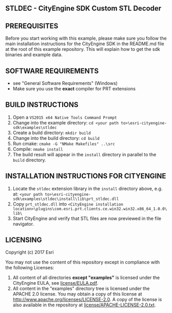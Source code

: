 STLDEC - CityEngine SDK Custom STL Decoder
------------------------------------------


PREREQUISITES
-------------

Before you start working with this example, please make sure you follow
the main installation instructions for the CityEngine SDK in the
README.md file at the root of this example repository. This will
explain how to get the sdk binaries and example data.


SOFTWARE REQUIREMENTS
---------------------

- see "General Software Requirements" (Windows)
- Make sure you use the **exact** compiler for PRT extensions


BUILD INSTRUCTIONS
------------------

1. Open a `VS2015 x64 Native Tools Command Prompt`
1. Change into the example directory: `cd <your path to>\esri-cityengine-sdk\examples\stldec`
1. Create a build directory: `mkdir build`
1. Change into the build directory: `cd build`
1. Run cmake: `cmake -G "NMake Makefiles" ..\src`
1. Compile: `nmake install`
1. The build result will appear in the `install` directory in parallel to the `build` directory.


INSTALLATION INSTRUCTIONS FOR CITYENGINE
----------------------------------------

1. Locate the `stldec` extension library in the `install` directory above, e.g. at:
   `<your path to>\esri-cityengine-sdk\examples\stldec\install\lib\prt_stldec.dll`
1. Copy `prt_stldec.dll` into `<CityEngine installation location>\plugins\com.esri.prt.clients.ce.win32.win32.x86_64_1.0.0\lib\`
1. Start CityEngine and verify that STL files are now previewed in the file navigator.


LICENSING
---------

Copyright (c) 2017 Esri

You may not use the content of this repository except in compliance with the following Licenses:
  1. All content of all directories **except "examples"** is licensed under the CityEngine EULA, see [license/EULA.pdf](license/EULA.pdf).
  2. All content in the "examples" directory tree is licensed under the APACHE 2.0 license. You may obtain a copy of this license at http://www.apache.org/licenses/LICENSE-2.0. A copy of the license is also available in the repository at [license/APACHE-LICENSE-2.0.txt](license/APACHE-LICENSE-2.0.txt).
